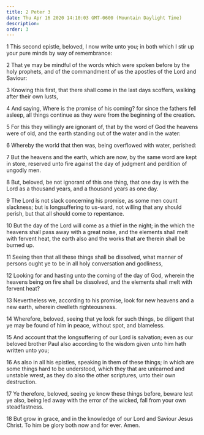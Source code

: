 ```yaml
---
title: 2 Peter 3
date: Thu Apr 16 2020 14:10:03 GMT-0600 (Mountain Daylight Time)
description: 
order: 3
---
```


<p>
  1 This second epistle, beloved, I now write unto you; in both which I stir up
  your pure minds by way of remembrance:
</p>
<p>
  2 That ye may be mindful of the words which were spoken before by the holy
  prophets, and of the commandment of us the apostles of the Lord and Saviour:
</p>
<p>
  3 Knowing this first, that there shall come in the last days scoffers, walking
  after their own lusts,
</p>
<p>
  4 And saying, Where is the promise of his coming? for since the fathers fell
  asleep, all things continue as they were from the beginning of the creation.
</p>
<p>
  5 For this they willingly are ignorant of, that by the word of God the heavens
  were of old, and the earth standing out of the water and in the water:
</p>
<p>6 Whereby the world that then was, being overflowed with water, perished:</p>
<p>
  7 But the heavens and the earth, which are now, by the same word are kept in
  store, reserved unto fire against the day of judgment and perdition of ungodly
  men.
</p>
<p>
  8 But, beloved, be not ignorant of this one thing, that one day is with the
  Lord as a thousand years, and a thousand years as one day.
</p>
<p>
  9 The Lord is not slack concerning his promise, as some men count slackness;
  but is longsuffering to us-ward, not willing that any should perish, but that
  all should come to repentance.
</p>
<p>
  10 But the day of the Lord will come as a thief in the night; in the which the
  heavens shall pass away with a great noise, and the elements shall melt with
  fervent heat, the earth also and the works that are therein shall be burned
  up.
</p>
<p>
  11 Seeing then that all these things shall be dissolved, what manner of
  persons ought ye to be in all holy conversation and godliness,
</p>
<p>
  12 Looking for and hasting unto the coming of the day of God, wherein the
  heavens being on fire shall be dissolved, and the elements shall melt with
  fervent heat?
</p>
<p>
  13 Nevertheless we, according to his promise, look for new heavens and a new
  earth, wherein dwelleth righteousness.
</p>
<p>
  14 Wherefore, beloved, seeing that ye look for such things, be diligent that
  ye may be found of him in peace, without spot, and blameless.
</p>
<p>
  15 And account that the longsuffering of our Lord is salvation; even as our
  beloved brother Paul also according to the wisdom given unto him hath written
  unto you;
</p>
<p>
  16 As also in all his epistles, speaking in them of these things; in which are
  some things hard to be understood, which they that are unlearned and unstable
  wrest, as they do also the other scriptures, unto their own destruction.
</p>
<p>
  17 Ye therefore, beloved, seeing ye know these things before, beware lest ye
  also, being led away with the error of the wicked, fall from your own
  steadfastness.
</p>
<p>
  18 But grow in grace, and in the knowledge of our Lord and Saviour Jesus
  Christ. To him be glory both now and for ever. Amen.
</p>
